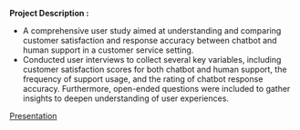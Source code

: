 **Project Description :**

- A comprehensive user study aimed at understanding and comparing customer satisfaction and response accuracy between chatbot and human support in a customer service setting.
- Conducted user interviews to collect several key variables, including customer satisfaction scores for both chatbot and human support, the frequency of support usage, and the rating of chatbot response accuracy. Furthermore, open-ended questions were included to gather insights to deepen understanding of user experiences.

[Presentation](https://github.com/saitiger/Beyong-the-Bot/blob/main/Beyond%20the%20Bot_%20Customer%20Happiness%20with%20Human%20vs%20AI%20Customer%20Service.pdf)
